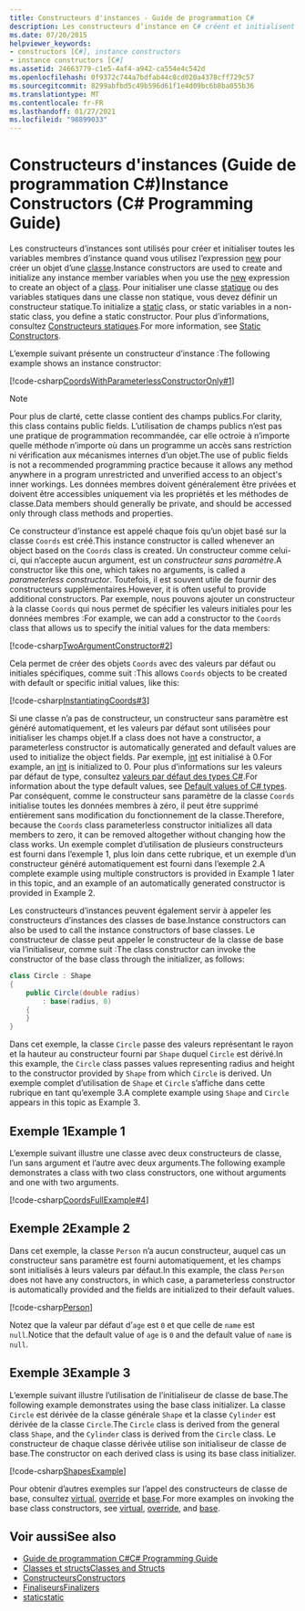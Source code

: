 ```yaml
---
title: Constructeurs d'instances - Guide de programmation C#
description: Les constructeurs d’instance en C# créent et initialisent toutes les variables de membre d’instance lorsque vous utilisez la nouvelle expression pour créer un objet d’une classe.
ms.date: 07/20/2015
helpviewer_keywords:
- constructors [C#], instance constructors
- instance constructors [C#]
ms.assetid: 24663779-c1e5-4af4-a942-ca554e4c542d
ms.openlocfilehash: 0f9372c744a7bdfab44c8cd020a4378cff729c57
ms.sourcegitcommit: 8299abfbd5c49b596d61f1e4d09bc6b8ba055b36
ms.translationtype: MT
ms.contentlocale: fr-FR
ms.lasthandoff: 01/27/2021
ms.locfileid: "98899033"
---
```

# <a name="instance-constructors-c-programming-guide"></a><span data-ttu-id="e6133-103">Constructeurs d'instances (Guide de programmation C#)</span><span class="sxs-lookup"><span data-stu-id="e6133-103">Instance Constructors (C# Programming Guide)</span></span>

<span data-ttu-id="e6133-104">Les constructeurs d’instances sont utilisés pour créer et initialiser toutes les variables membres d’instance quand vous utilisez l’expression [new](../../language-reference/operators/new-operator.md) pour créer un objet d’une [classe](../../language-reference/keywords/class.md).</span><span class="sxs-lookup"><span data-stu-id="e6133-104">Instance constructors are used to create and initialize any instance member variables when you use the [new](../../language-reference/operators/new-operator.md) expression to create an object of a [class](../../language-reference/keywords/class.md).</span></span> <span data-ttu-id="e6133-105">Pour initialiser une classe [statique](../../language-reference/keywords/static.md) ou des variables statiques dans une classe non statique, vous devez définir un constructeur statique.</span><span class="sxs-lookup"><span data-stu-id="e6133-105">To initialize a [static](../../language-reference/keywords/static.md) class, or static variables in a non-static class, you define a static constructor.</span></span> <span data-ttu-id="e6133-106">Pour plus d’informations, consultez [Constructeurs statiques](./static-constructors.md).</span><span class="sxs-lookup"><span data-stu-id="e6133-106">For more information, see [Static Constructors](./static-constructors.md).</span></span>  
  
 <span data-ttu-id="e6133-107">L’exemple suivant présente un constructeur d’instance :</span><span class="sxs-lookup"><span data-stu-id="e6133-107">The following example shows an instance constructor:</span></span>  
  
 [!code-csharp[CoordsWithParameterlessConstructorOnly#1](snippets/instance-constructors/coords/Program.cs#1)]
  
> [!NOTE]
> <span data-ttu-id="e6133-108">Pour plus de clarté, cette classe contient des champs publics.</span><span class="sxs-lookup"><span data-stu-id="e6133-108">For clarity, this class contains public fields.</span></span> <span data-ttu-id="e6133-109">L’utilisation de champs publics n’est pas une pratique de programmation recommandée, car elle octroie à n’importe quelle méthode n’importe où dans un programme un accès sans restriction ni vérification aux mécanismes internes d’un objet.</span><span class="sxs-lookup"><span data-stu-id="e6133-109">The use of public fields is not a recommended programming practice because it allows any method anywhere in a program unrestricted and unverified access to an object's inner workings.</span></span> <span data-ttu-id="e6133-110">Les données membres doivent généralement être privées et doivent être accessibles uniquement via les propriétés et les méthodes de classe.</span><span class="sxs-lookup"><span data-stu-id="e6133-110">Data members should generally be private, and should be accessed only through class methods and properties.</span></span>  
  
 <span data-ttu-id="e6133-111">Ce constructeur d’instance est appelé chaque fois qu’un objet basé sur la classe `Coords` est créé.</span><span class="sxs-lookup"><span data-stu-id="e6133-111">This instance constructor is called whenever an object based on the `Coords` class is created.</span></span> <span data-ttu-id="e6133-112">Un constructeur comme celui-ci, qui n’accepte aucun argument, est un *constructeur sans paramètre*.</span><span class="sxs-lookup"><span data-stu-id="e6133-112">A constructor like this one, which takes no arguments, is called a *parameterless constructor*.</span></span> <span data-ttu-id="e6133-113">Toutefois, il est souvent utile de fournir des constructeurs supplémentaires.</span><span class="sxs-lookup"><span data-stu-id="e6133-113">However, it is often useful to provide additional constructors.</span></span> <span data-ttu-id="e6133-114">Par exemple, nous pouvons ajouter un constructeur à la classe `Coords` qui nous permet de spécifier les valeurs initiales pour les données membres :</span><span class="sxs-lookup"><span data-stu-id="e6133-114">For example, we can add a constructor to the `Coords` class that allows us to specify the initial values for the data members:</span></span>  
  
 [!code-csharp[TwoArgumentConstructor#2](snippets/instance-constructors/coords/Program.cs#2)]
  
 <span data-ttu-id="e6133-115">Cela permet de créer des objets `Coords` avec des valeurs par défaut ou initiales spécifiques, comme suit :</span><span class="sxs-lookup"><span data-stu-id="e6133-115">This allows `Coords` objects to be created with default or specific initial values, like this:</span></span>  
  
 [!code-csharp[InstantiatingCoords#3](snippets/instance-constructors/coords/Program.cs#3)]
  
 <span data-ttu-id="e6133-116">Si une classe n’a pas de constructeur, un constructeur sans paramètre est généré automatiquement, et les valeurs par défaut sont utilisées pour initialiser les champs objet.</span><span class="sxs-lookup"><span data-stu-id="e6133-116">If a class does not have a constructor, a parameterless constructor is automatically generated and default values are used to initialize the object fields.</span></span> <span data-ttu-id="e6133-117">Par exemple, [int](../../language-reference/builtin-types/integral-numeric-types.md) est initialisé à 0.</span><span class="sxs-lookup"><span data-stu-id="e6133-117">For example, an [int](../../language-reference/builtin-types/integral-numeric-types.md) is initialized to 0.</span></span> <span data-ttu-id="e6133-118">Pour plus d’informations sur les valeurs par défaut de type, consultez [valeurs par défaut des types C#](../../language-reference/builtin-types/default-values.md).</span><span class="sxs-lookup"><span data-stu-id="e6133-118">For information about the type default values, see [Default values of C# types](../../language-reference/builtin-types/default-values.md).</span></span> <span data-ttu-id="e6133-119">Par conséquent, comme le constructeur sans paramètre de la classe `Coords` initialise toutes les données membres à zéro, il peut être supprimé entièrement sans modification du fonctionnement de la classe.</span><span class="sxs-lookup"><span data-stu-id="e6133-119">Therefore, because the `Coords` class parameterless constructor initializes all data members to zero, it can be removed altogether without changing how the class works.</span></span> <span data-ttu-id="e6133-120">Un exemple complet d’utilisation de plusieurs constructeurs est fourni dans l’exemple 1, plus loin dans cette rubrique, et un exemple d’un constructeur généré automatiquement est fourni dans l’exemple 2.</span><span class="sxs-lookup"><span data-stu-id="e6133-120">A complete example using multiple constructors is provided in Example 1 later in this topic, and an example of an automatically generated constructor is provided in Example 2.</span></span>  
  
 <span data-ttu-id="e6133-121">Les constructeurs d’instances peuvent également servir à appeler les constructeurs d’instances des classes de base.</span><span class="sxs-lookup"><span data-stu-id="e6133-121">Instance constructors can also be used to call the instance constructors of base classes.</span></span> <span data-ttu-id="e6133-122">Le constructeur de classe peut appeler le constructeur de la classe de base via l’initialiseur, comme suit :</span><span class="sxs-lookup"><span data-stu-id="e6133-122">The class constructor can invoke the constructor of the base class through the initializer, as follows:</span></span>  
  
```csharp
class Circle : Shape
{
    public Circle(double radius)
        : base(radius, 0)
    {
    }
}
```
  
 <span data-ttu-id="e6133-123">Dans cet exemple, la classe `Circle` passe des valeurs représentant le rayon et la hauteur au constructeur fourni par `Shape` duquel `Circle` est dérivé.</span><span class="sxs-lookup"><span data-stu-id="e6133-123">In this example, the `Circle` class passes values representing radius and height to the constructor provided by `Shape` from which `Circle` is derived.</span></span> <span data-ttu-id="e6133-124">Un exemple complet d’utilisation de `Shape` et `Circle` s’affiche dans cette rubrique en tant qu’exemple 3.</span><span class="sxs-lookup"><span data-stu-id="e6133-124">A complete example using `Shape` and `Circle` appears in this topic as Example 3.</span></span>  
  
## <a name="example-1"></a><span data-ttu-id="e6133-125">Exemple 1</span><span class="sxs-lookup"><span data-stu-id="e6133-125">Example 1</span></span>  

 <span data-ttu-id="e6133-126">L’exemple suivant illustre une classe avec deux constructeurs de classe, l’un sans argument et l’autre avec deux arguments.</span><span class="sxs-lookup"><span data-stu-id="e6133-126">The following example demonstrates a class with two class constructors, one without arguments and one with two arguments.</span></span>  
  
 [!code-csharp[CoordsFullExample#4](snippets/instance-constructors/coords/Program.cs#4)]
  
## <a name="example-2"></a><span data-ttu-id="e6133-127">Exemple 2</span><span class="sxs-lookup"><span data-stu-id="e6133-127">Example 2</span></span>  

 <span data-ttu-id="e6133-128">Dans cet exemple, la classe `Person` n’a aucun constructeur, auquel cas un constructeur sans paramètre est fourni automatiquement, et les champs sont initialisés à leurs valeurs par défaut.</span><span class="sxs-lookup"><span data-stu-id="e6133-128">In this example, the class `Person` does not have any constructors, in which case, a parameterless constructor is automatically provided and the fields are initialized to their default values.</span></span>  
  
 [!code-csharp[Person](snippets/instance-constructors/person/Program.cs)]
  
 <span data-ttu-id="e6133-129">Notez que la valeur par défaut d’`age` est `0` et que celle de `name` est `null`.</span><span class="sxs-lookup"><span data-stu-id="e6133-129">Notice that the default value of `age` is `0` and the default value of `name` is `null`.</span></span>
  
## <a name="example-3"></a><span data-ttu-id="e6133-130">Exemple 3</span><span class="sxs-lookup"><span data-stu-id="e6133-130">Example 3</span></span>  

 <span data-ttu-id="e6133-131">L’exemple suivant illustre l’utilisation de l’initialiseur de classe de base.</span><span class="sxs-lookup"><span data-stu-id="e6133-131">The following example demonstrates using the base class initializer.</span></span> <span data-ttu-id="e6133-132">La classe `Circle` est dérivée de la classe générale `Shape` et la classe `Cylinder` est dérivée de la classe `Circle`.</span><span class="sxs-lookup"><span data-stu-id="e6133-132">The `Circle` class is derived from the general class `Shape`, and the `Cylinder` class is derived from the `Circle` class.</span></span> <span data-ttu-id="e6133-133">Le constructeur de chaque classe dérivée utilise son initialiseur de classe de base.</span><span class="sxs-lookup"><span data-stu-id="e6133-133">The constructor on each derived class is using its base class initializer.</span></span>  
  
 [!code-csharp[ShapesExample](snippets/instance-constructors/shapes/Program.cs)]
  
 <span data-ttu-id="e6133-134">Pour obtenir d’autres exemples sur l’appel des constructeurs de classe de base, consultez [virtual](../../language-reference/keywords/virtual.md), [override](../../language-reference/keywords/override.md) et [base](../../language-reference/keywords/base.md).</span><span class="sxs-lookup"><span data-stu-id="e6133-134">For more examples on invoking the base class constructors, see [virtual](../../language-reference/keywords/virtual.md), [override](../../language-reference/keywords/override.md), and [base](../../language-reference/keywords/base.md).</span></span>  
  
## <a name="see-also"></a><span data-ttu-id="e6133-135">Voir aussi</span><span class="sxs-lookup"><span data-stu-id="e6133-135">See also</span></span>

- [<span data-ttu-id="e6133-136">Guide de programmation C#</span><span class="sxs-lookup"><span data-stu-id="e6133-136">C# Programming Guide</span></span>](../index.md)
- [<span data-ttu-id="e6133-137">Classes et structs</span><span class="sxs-lookup"><span data-stu-id="e6133-137">Classes and Structs</span></span>](./index.md)
- [<span data-ttu-id="e6133-138">Constructeurs</span><span class="sxs-lookup"><span data-stu-id="e6133-138">Constructors</span></span>](./constructors.md)
- [<span data-ttu-id="e6133-139">Finaliseurs</span><span class="sxs-lookup"><span data-stu-id="e6133-139">Finalizers</span></span>](./destructors.md)
- [<span data-ttu-id="e6133-140">static</span><span class="sxs-lookup"><span data-stu-id="e6133-140">static</span></span>](../../language-reference/keywords/static.md)
